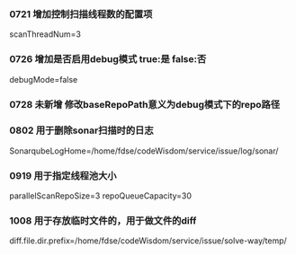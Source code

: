 ### 0721 增加控制扫描线程数的配置项
scanThreadNum=3
### 0726 增加是否启用debug模式 true:是 false:否
debugMode=false
### 0728 未新增 修改baseRepoPath意义为debug模式下的repo路径
### 0802 用于删除sonar扫描时的日志
SonarqubeLogHome=/home/fdse/codeWisdom/service/issue/log/sonar/
### 0919 用于指定线程池大小
parallelScanRepoSize=3
repoQueueCapacity=30
### 1008 用于存放临时文件的，用于做文件的diff
diff.file.dir.prefix=/home/fdse/codeWisdom/service/issue/solve-way/temp/
